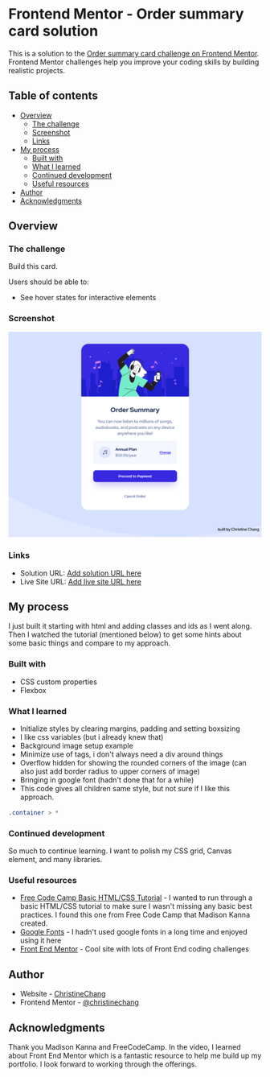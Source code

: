 # Frontend Mentor - Order summary card solution

This is a solution to the [Order summary card challenge on Frontend Mentor](https://www.frontendmentor.io/challenges/order-summary-component-QlPmajDUj). Frontend Mentor challenges help you improve your coding skills by building realistic projects. 

## Table of contents

- [Overview](#overview)
  - [The challenge](#the-challenge)
  - [Screenshot](#screenshot)
  - [Links](#links)
- [My process](#my-process)
  - [Built with](#built-with)
  - [What I learned](#what-i-learned)
  - [Continued development](#continued-development)
  - [Useful resources](#useful-resources)
- [Author](#author)
- [Acknowledgments](#acknowledgments)


## Overview

### The challenge

Build this card.

Users should be able to:

- See hover states for interactive elements

### Screenshot

![Final Screenshot](./images/finalScreenshot.png)

### Links

- Solution URL: [Add solution URL here](https://your-solution-url.com)
- Live Site URL: [Add live site URL here](https://your-live-site-url.com)

## My process
 I just built it starting with html and adding classes and ids as I went along. Then I watched the tutorial (mentioned below) to get some hints about some basic things and compare to my approach. 

### Built with

- CSS custom properties
- Flexbox

### What I learned

- Initialize styles by clearing margins, padding and setting boxsizing
- I like css variables (but i already knew that)
- Background image setup example
- Minimize use of tags, i don't always need a div around things
- Overflow hidden for showing the rounded corners of the image (can also just add border radius to upper corners of image)
- Bringing in google font (hadn't done that for a while)
- This code gives all children same style, but not sure if I like this approach.
```css
.container > *
```


### Continued development

So much to continue learning.  I want to polish my CSS grid, Canvas element, and many libraries.

### Useful resources

- [Free Code Camp Basic HTML/CSS Tutorial](https://www.youtube.com/watch?v=SR5GxoFhIAU&ab_channel=freeCodeCamp.org) - I wanted to run through a basic HTML/CSS tutorial to make sure I wasn't missing any basic best practices. I found this one from Free Code Camp that Madison Kanna created. 
- [Google Fonts](https://fonts.google.com/) - I hadn't used google fonts in a long time and enjoyed using it here
- [Front End Mentor](https://www.frontendmentor.io/home) - Cool site with lots of Front End coding challenges

## Author

- Website - [ChristineChang](https://www.christine-chang.com)
- Frontend Mentor - [@christinechang](https://www.frontendmentor.io/profile/yourusername)


## Acknowledgments
Thank you Madison Kanna and FreeCodeCamp.  In the video, I learned about Front End Mentor which is a fantastic resource to help me build up my portfolio. I look forward to working through the offerings.


